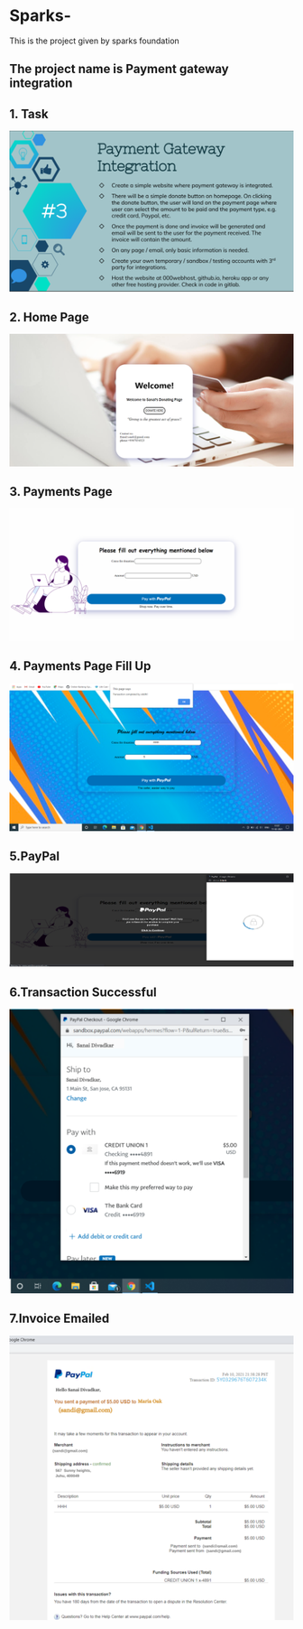 # Sparks-
This is the project given by sparks foundation
<h2>The project name is <strong>Payment gateway integration</strong></h2>

## 1. Task
![Task](Payment-Integration/screenshots/0.PNG)
## 2. Home Page
![Homepage](Payment-Integration/screenshots/1.PNG)
## 3. Payments Page
![Payment Details](Payment-Integration/screenshots/2.PNG)

## 4. Payments Page Fill Up
![Login Details](Payment-Integration/screenshots/4.png)

## 5.PayPal
![PayPal ](Payment-Integration/screenshots/5.png)

## 6.Transaction Successful
![Transaction Successful ](Payment-Integration/screenshots/3.png)

## 7.Invoice Emailed
![Invoice Emailed ](Payment-Integration/screenshots/6.png)




